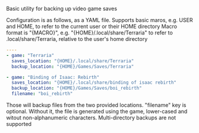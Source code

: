 Basic utility for backing up video game saves

Configuration is as follows, as a YAML file.
Supports basic maros, e.g. USER and HOME, to refer to the current user or their HOME directory
Macro format is "{MACRO}", e.g. "{HOME}/.local/share/Terraria" to refer to .local/share/Terraria, relative to the user's home directory
````yaml
----
- game: "Terraria"
  saves_location: "{HOME}/.local/share/Terraria"
  backup_location: "{HOME}/Games/Saves/Terraria"

- game: "Binding of Isaac: Rebirth"
  saves_location: "{HOME}/.local/share/binding of isaac rebirth"
  backup_location: "{HOME}/Games/Saves/boi_rebirth"
  filename: "boi_rebirth"
````

Those will backup files from the two provided locations.
"filename" key is optional. Without it, the file is generated using the game, lower-cased and witout non-alphanumeric characters.
Multi-directory backups are not supported
